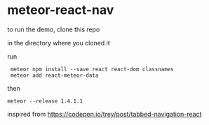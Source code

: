 # meteor-react-nav


to run the demo, clone this repo

in the directory where you cloned it

run
```
 meteor npm install --save react react-dom classnames
 meteor add react-meteor-data
```

then
```
meteor --release 1.4.1.1
```



 inspired from  https://codepen.io/trey/post/tabbed-navigation-react
